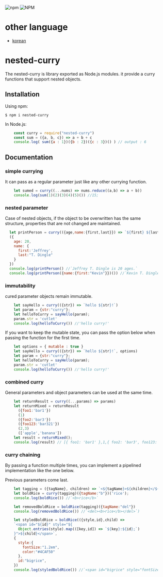 ![npm](https://img.shields.io/npm/v/nested-curry)
![NPM](https://img.shields.io/npm/l/nested-curry)

# other language
 * [korean](./README-ko.md)

# nested-curry
The nested-curry is library exported as Node.js modules. it provide a curry functions that support nested objects.

## Installation
Using npm:

    $ npm i nested-curry

In Node.js:

```js
    const curry = require("nested-curry")
    const sum = ({a, b, c}) => a + b + c
    console.log( sum({a : 1})({b : 2})({c : 3})() ) // output : 6
```

## Documentation
### simple currying
It can pass as a regular parameter just like any other currying function.

```js
    let sumed = curry((...nums) => nums.reduce((a,b) => a + b))  
    console.log(sum(1)(2)(3)(4)(5)()) //15;
```

### nested parameter
Case of nested objects, if the object to be overwritten has the same structure, properties that are not changed are maintained.

```js
  let printPerson = curry(({age,name:{first,last}}) => `${first} ${last} is ${age} ages.`)
  ({
    age: 20,
    name: {
      first:'Jeffrey',
      last:"T. Dingle"
    }
  })
  console.log(printPerson() //`Jeffrey T. Dingle is 20 ages.`
  console.log(printPerson({name:{first:"Kevin"}})()) //`Kevin T. Dingle is 20 ages.`
```

### immutability
cured parameter objects remain immutable.
```js
    let sayHello = curry(({str}) => `hello ${str}!`)
    let param = {str:"curry"};
    let helloToCurry = sayHello(param);
    param.str = 'cutlet'
    console.log(helloToCurry()) //'hello curry!'
```

If you want to keep the mutable state, you can pass the option below when passing the function for the first time.
```js
    let options = { mutable : true }
    let sayHello = curry(({str}) => `hello ${str}!`, options)
    let param = {str:"curry"};
    let helloToCurry = sayHello(param);
    param.str = 'cutlet'
    console.log(helloToCurry()) //'hello curry!'
```

### combined curry
General parameters and object parameters can be used at the same time.
```js
    let returnResult = curry((...params) => params)
    let returnMixed = returnResult
      ({foo1:'bar1'})
      (1)
      ({foo2:'bar3'})
      ({foo123:'bar321'})
      (2,3)
      (['apple','banana'])
    let result = returnMixed(); 
    console.log(result) // [{ foo1: 'bar1' },1,{ foo2: 'bar3', foo123: 'bar321' },2,3,{ '0': 'apple', '1': 'banana' },null]
```
### curry chaining
By passing a function multiple times, you can implement a pipelined implementation like the one below.

Previous parameters come last.
```js
    let tagging = ({tagName}, children) => `<${tagName}>${children}</${tagName}>`  
    let boldRice = curry(tagging)({tagName:"b"})('rice');
    console.log(boldRice()) //`<b>rice</b>`

    let removedBoldRice = boldRice(tagging)({tagName:"del"})
    console.log(removedBoldRice()) //`<del><b>rice</b></del>`)

    let styledBoldRice = boldRice(({style,id},child) => 
    `<span id="${id}" style="${ 
      Object.entries(style).map(([key,id]) => `${key}:${id};`)
    }">${child}</span>`,
    {
      style:{
        fontSize:"1.2em",
        color:"#4CAF50"
      },
      id:"bigrice",
    })
    console.log(styledBoldRice()) //`<span id="bigrice" style="fontSize:1.2em;color:#4CAF50;"><b>rice</b></span>`
```